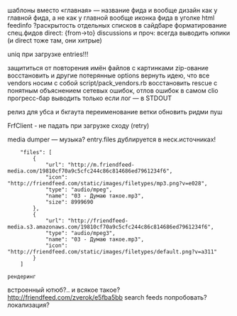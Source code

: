 шаблоны
    вместо «главная» — название фида
        и вообще дизайн как у главной фида, а не как у главной вообще
        иконка фида в уголке
        html feedinfo
    ?раскрытость отдельных списков в сайдбаре
    форматирование спец.фидов
        direct: {from->to}
        discussions и проч: всегда выводить юпики (и direct тоже там, они хитрые)

uniq при загрузке entries!!!

защититься от повторения имён файлов с картинками
zip-ование восстановить и другие потерянные options
вернуть идею, что все vendors носим с собой
    script/pack_vendors.rb
восстановить rescue с понятным объяснением сетевых ошибок, отлов ошибок в самом clio
прогресс-бар выводить только если лог — в STDOUT

релиз для убса и бкгаута
    переименование ветки
    обновить ридми
    пуш

FrfClient - не падать при загрузке сходу (retry)

media dumper — музыка?
    entry.files
    дублируется в неск.источниках!
```
    "files": [
        {
            "url": "http://m.friendfeed-media.com/19810cf70a9c5cfc244c86c814686ed7961234f6",
            "icon": "http://friendfeed.com/static/images/filetypes/mp3.png?v=e028",
            "type": "audio/mpeg",
            "name": "03 - Думаю такое.mp3",
            "size": 8999690
        },
        {
            "url": "http://friendfeed-media.s3.amazonaws.com/19810cf70a9c5cfc244c86c814686ed7961234f6",
            "type": "audio/mpeg3",
            "name": "03 - Думаю такое.mp3",
            "icon": "http://friendfeed.com/static/images/filetypes/default.png?v=a311"
        }
    ]
```
    рендеринг 


встроенный ютюб?.. и всякое такое?
    http://friendfeed.com/zverok/e5fba5bb
search feeds попробовать?
локализация?
